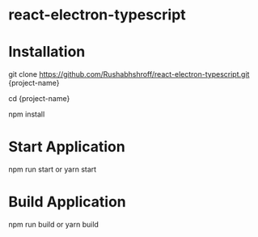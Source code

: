 # react-electron-typescript

# Installation
git clone https://github.com/Rushabhshroff/react-electron-typescript.git {project-name}

cd {project-name}

npm install

# Start Application

npm run start or yarn start

# Build Application

npm run build or yarn build
